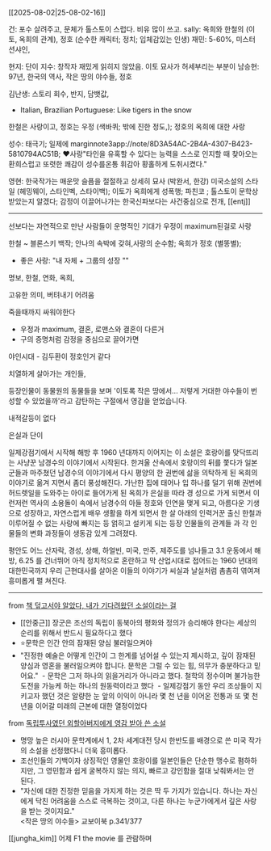 [[2025-08-02|25-08-02-16]]



건: 포수 살려주고, 문체가 톨스토이 스럽다. 비유 많이 쓰고. 
sally: 옥희와 한철의 (이토, 옥희의 관계), 정호 (순수한 캐릭터; 정치; 입체감있는 인생)
재민: 5-60%, 미스터 션샤인, 

현지: 단이
지수: 창작자 재밌게 읽히지 않았음. 이토 묘사가 허세부리는 부분이 
남승현: 97년, 한국의 역사, 작은 땅의 야수들, 정호

김난생: 스토리 회수, 반지, 담뱃값, 
- Italian, Brazilian Portuguese: Like tigers in the snow

한철은 사랑이고, 정호는 우정 (색바퀴; 밖에 진한 정도,); 정호의 옥희에 대한 사랑

성수: 태극기; 일제에 marginnote3app://note/8D3A54AC-2B4A-4307-B423-5810794AC51B; ❤️사랑"타인을 유혹할 수 있다는 능력을 스스로 인지할 때 찾아오는 환희스럽고 또렷한 쾌감이 성수를온통 휘감아 황홀하게 도취시켰다."

영현: 한국작가는 매운맛 슬픔을 절절하고 상세히 묘사 (박완서, 한강) 미국소설의 스타일 (헤밍웨이, 스타인벡, 스타이백); 이토가 옥희에게 성폭행; 파친코 ; 톨스토이 문학상 받았는지 알겠다; 감정이 이끌어나가는 한국신파보다는 사건중심으로 전개, [[entj]]

---
선보다는 자연적으로 만난 사람들이 운명적인 기대가
우정이 maximum된걸로 사랑

한철 ~ 블론스키 백작; 안나의 속박에 갖혀,사랑의 순수함; 옥희가 정호 (별똥별); 
- 좋은 사랑: "내 자체 + 그룹의 성장 ""

명보, 한철, 연화, 옥희, 

고유한 의미, 버텨내기 어려움

죽을때까지 싸워야한다

- 우정과 maximum, 결혼, 로맨스와 결혼이 다른거
- 구의 증명처럼 감정을 중심으로 끌어가면

야인시대 - 김두환이 정호인거 같다

치열하게 살아가는 개인들, 

등장인물이 동물원의 동물들을 보며 '이토록 작은 땅에서... 저렇게 거대한 야수들이 번성할 수 있었을까'라고 감탄하는 구절에서 영감을 얻었습니다.

내적갈등이 없다

은실과 단이






일제강점기에서 시작해 해방 후 1960 년대까지 이어지는 이 소설은 호랑이를 맞닥뜨리는 사냥꾼 남경수의 이야기에서 시작된다. 한겨울 산속에서 호랑이의 뒤를 쫓다가 일본군들과 마주쳤던 남경수의 이야기에서 다시 평양의 한 권번에 삶을 의탁하게 된 옥희의 이야기로 옮겨 지면서 좀더 풍성해진다. 가난한 집에 태어나 입 하나를 덜기 위해 권번에 허드렛일을 도와주는 아이로 들어가게 된 옥희가 은실을 따라 경 성으로 가게 되면서 이런저런 역사의 소용돌이 속에서 남경수의 아들 정호와 인연을 맺게 되고, 아름다운 기생으로 성장하고, 자연스럽게 배우 생활을 하게 되면서 한 살 아래의 인력거꾼 출신 한철과 이루어질 수 없는 사랑에 빠지는 등 얽히고 설키게 되는 등장 인물들의 관계들 과 각 인물들의 변화 과정들이 생동감 있게 그려졌다.

평안도 어느 산자락, 경성, 상해, 하얼빈, 미국, 만주, 제주도를 넘나들고 3.1 운동에서 해방, 6.25 를 건너뛰어 아직 정치적으로 혼란하고 막 산업시대로 접어드는 1960 년대의 대한민국까지 우리 근현대사를 살아온 이들의 이야기가 씨실과 날실처럼 촘촘히 엮여져 흥미롭게 펼 쳐진다.

----


from [책 덮고서야 알았다, 내가 기다려왔던 소설이라는 걸](https://www.ohmynews.com/NWS_Web/View/at_pg.aspx?CNTN_CD=A0002990488)
- [[안중근]] 장군은 조선의 독립이 동북아의 평화와 정의가 승리해야 한다는 세상의 순리를 위해서 반드시 필요하다고 했다
- ⭐️문학은 인간 안의 잠재된 양심 불러일으켜야
- "진정한 예술은 어떻게 인간이 그 한계를 넘어설 수 있는지 제시하고, 깊이 잠재된 양심과 영혼을 불러일으켜야 합니다. 문학은 그럴 수 있는 힘, 의무가 충분하다고 믿어요."
 - 문학은 그저 하나의 읽을거리가 아니라고 했다. 철학의 정수이며 불가능한 도전을 가능케 하는 하나의 원동력이라고 했다
 - 일제강점기 동안 우리 조상들이 지키고자 했던 것은 알량한 눈 앞의 이익이 아니라 몇 천 년을 이어온 전통과 또 몇 천 년을 이어갈 미래의 근본에 대한 열정이었다

from [독립투사였던 외할아버지에게 영감 받아 쓴 소설](https://www.ohmynews.com/NWS_Web/View/at_pg.aspx?CNTN_CD=A0003074604)
- 명망 높은 러시아 문학계에서 1, 2차 세계대전 당시 한반도를 배경으로 쓴 미국 작가의 소설을 선정했다니 더욱 흥미롭다.
- 조선인들의 기백이자 상징적인 영물인 호랑이를 일본인들은 단순한 맹수로 폄하하지만, 그 영민함과 쉽게 굴복하지 않는 의지, 빠르고 강인함을 절대 낮춰봐서는 안 된다.
- "자신에 대한 진정한 믿음을 가지게 하는 것은 딱 두 가지가 있습니다. 하나는 자신에게 닥친 어려움을 스스로 극복하는 것이고, 다른 하나는 누군가에게서 깊은 사랑을 받는 것이지요."  
<작은 땅의 야수들> 교보이북 p.341/377

[[jungha_kim]]
어제 F1 the movie 를 관람하며


